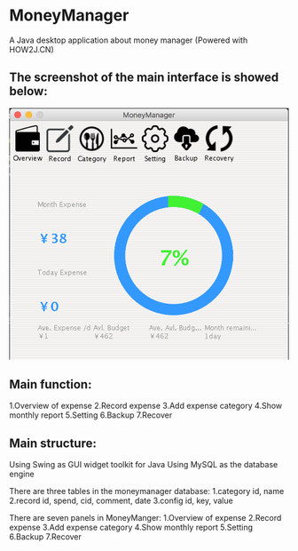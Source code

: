 # MoneyManager
A Java desktop application about money manager (Powered with HOW2J.CN)

## The screenshot of the main interface is showed below:
![Website Index](https://github.com/wayneho25/MoneyManager/raw/master/screenshot.png)

## Main function:
1.Overview of expense
2.Record expense
3.Add expense category
4.Show monthly report
5.Setting
6.Backup
7.Recover

## Main structure:
Using Swing as GUI widget toolkit for Java
Using MySQL as the database engine

There are three tables in the moneymanager database:
1.category
id, name
2.record
id, spend, cid, comment, date
3.config
id, key, value

There are seven panels in MoneyManger:
1.Overview of expense
2.Record expense
3.Add expense category
4.Show monthly report
5.Setting
6.Backup
7.Recover
